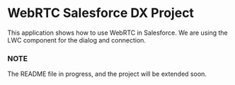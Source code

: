 # WebRTC Salesforce DX Project

This application shows how to use WebRTC in Salesforce. We are using the LWC component for the dialog and connection.

### NOTE
The README file in progress, and the project will be extended soon.
